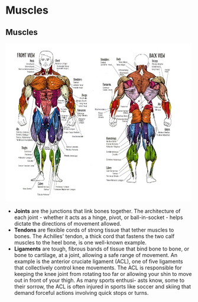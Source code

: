 # Muscles

## Muscles

![image](media/Muscles-image1.png)

- **Joints** are the junctions that link bones together. The architecture of each joint - whether it acts as a hinge, pivot, or ball-in-socket - helps dictate the directions of movement allowed.
- **Tendons** are flexible cords of strong tissue that tether muscles to bones. The Achilles' tendon, a thick cord that fastens the two calf muscles to the heel bone, is one well-known example.
- **Ligaments** are tough, fibrous bands of tissue that bind bone to bone, or bone to cartilage, at a joint, allowing a safe range of movement. An example is the anterior cruciate ligament (ACL), one of five ligaments that collectively control knee movements. The ACL is responsible for keeping the knee joint from rotating too far or allowing your shin to move out in front of your thigh. As many sports enthusi- asts know, some to their sorrow, the ACL is often injured in sports like soccer and skiing that demand forceful actions involving quick stops or turns.
